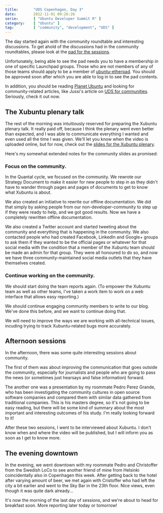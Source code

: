 ```yaml
---
title:       "UDS Copenhagen, Day 3"
date:        2012-11-01 09:26:26
serie:       [ "Ubuntu Developer Summit R" ]
category:    [ "Ubuntu" ]
tag:         [ "community", "development", "UDS" ]
---
```


The day started again with the community roundtable and interesting discussions. To get ahold of the discussions had in the community roundtables, please look at the [pad for the sessions](http://pad.ubuntu.com/uds-r-community-roundtable).

Unfortunately, being able to see the pad needs you to have a membership in one of specific Launchpad groups. Those who are not members of any of those teams should apply to be a member of [ubuntu-etherpad](https://launchpad.net/~ubuntu-etherpad). You should be approved soon after which you are able to log in to see the pad contents.

In addition, you should be reading [Planet Ubuntu](http://planet.ubuntu.com/) and looking for community-related articles, like Jussi's article on [UDS for communities](http://www.tm-travolta.net/post/uds-is-for-communities). Seriously, check it out now.

The Xubuntu plenary talk
------------------------

The rest of the morning was intuitiously reserved for preparing the Xubuntu plenary talk. It really paid off, because I think the plenary went even better than expected, and I was able to communicate everything I wanted and even used all the time I was given. We'll let you know when the video is uploaded online, but for now, check out the [slides for the Xubuntu plenary](https://twitter.com/Xubuntu/status/263649146651672578).

Here's my somewhat extended notes for the community slides as promised:

### Focus on the community.

In the Quantal cycle, we focused on the community. We rewrote our Strategy Document to make it easier for new people to step in as they didn't have to wander through pages and pages of documents to get to know what Xubuntu is about.

We also created an initiative to rewrite our offline documentation. We did that simply by asking people from our non-developer-community to step up if they were ready to help, and we got good results. Now we have a completely rewritten offline documentation.

We also created a Twitter account and started tweeting about the community and everything that is happening in the community. We also contacted people who had created Facebook, LinkedIn and Google+ groups to ask them if they wanted to be the official pages or whatever for that social media with the condition that a member of the Xubuntu team should be made an admin for that group. They were all honoured to do so, and now we have three community-maintained social media outlets that they have themselves created.

### Continue working on the community.

We should start doing the team reports again. (To empower the Xubuntu team as well as other teams, I've taken a work item to work on a web interface that allows easy reporting.)

We should continue engaging community members to write to our blog. We've done this before, and we want to continue doing that.

We will need to improve the ways we are working with all-technical issues, incuding trying to track Xubuntu-related bugs more accurately.

Afternoon sessions
------------------

In the afternoon, there was some quite interesting sessions about community.

The first of them was about improving the communication that goes outside the community, especially for journalists and people who are going to pass the news (or sometimes just hearsays and false information) forward.

The another one was a presentation by my roommate Pedro Perez Grande, who has been investigating the community cultures in open source software companies and compared them with similar data gathered from traditional companies. This is his masters degree, so it's not going to be easy reading, but there will be some kind of summary about the most important and interesting outcomes of his study. I'm really looking forward to it!

After these two sessions, I went to be interviewed about Xubuntu. I don't know when and where the video will be published, but I will inform you as soon as I get to know more.

The evening downtown
--------------------

In the evening, we went downtown with my roommate Pedro and Christoffer from the Swedish LoCo to see another friend of mine from Helsinki coincidentally also in Copenhagen this week. After getting back to the hotel after varying amount of beer, we met again with Cristoffer who had left the city a bit earlier and went to the Sky Bar in the 23th floor. Nice views, even though it was quite dark already...

It's now the morning of the last day of sessions, and we're about to head for breakfast soon. More reporting later today or tomorrow!

